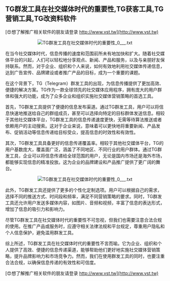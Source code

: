 ## **TG群发工具在社交媒体时代的重要性,TG获客工具,TG营销工具,TG改资料软件**

[😍想了解推广相关软件的朋友请登录 http://www.vst.tw](http://www.vst.tw)

 <center><img src="https://vst.tw/MP4/tuiguang/png/3.png" alt="TG群发工具在社交媒体时代的重要性_0___.txt"></center>

在当今社交媒体时代，信息传播的速度和范围前所未有地加快和扩大。随着社交媒体平台的兴起，人们可以轻松地分享观点、新闻、产品和服务，以及与亲朋好友保持联系。然而，对于企业、组织和个人来说，如何有效地利用社交媒体传递信息，达到广告宣传、品牌建设或者推广产品的目标，成为一个重要的课题。

在这个背景下，TG（Telegram）群发工具的出现，为信息传播提供了更加高效、便捷的解决方案。TG作为一款全球领先的社交媒体应用程序，拥有庞大的用户群体和强大的功能，成为了众多企业和组织实施社交媒体营销策略的首选工具。

首先，TG群发工具提供了便捷的信息发布渠道。通过TG群发工具，用户可以将信息快速地推送给自己的群组成员，甚至可以选择向特定的目标群体发送信息。相较于其他社交媒体平台，TG群发工具的信息传递速度更快，无需等待算法推送或者依赖用户的主动搜索。这对于企业来说，意味着可以更快地将重要新闻、产品发布、促销活动等信息传递给目标受众，提高信息的时效性和有效性。

其次，TG群发工具具备更好的信息传递覆盖率。相较于其他社交媒体平台，TG的用户基数庞大，覆盖面广泛，涵盖了不同地区、不同行业的用户群体。通过TG群发工具，企业可以将信息传递给全球范围的用户，无论是国内市场还是海外市场，都能够实现信息的精准投放。这为企业的品牌建设和产品推广提供了更广阔的舞台。

 <center><img src="https://vst.tw/MP4/tuiguang/png/6.png" alt="TG群发工具在社交媒体时代的重要性_0___.txt"></center>

此外，TG群发工具还提供了更多的个性化定制选项。用户可以根据自己的需求，选择不同的推送方式、时间段和频率，满足不同营销策略的要求。同时，TG群发工具还允许用户发送多媒体内容，如图片、音频和视频，丰富了信息的表达形式，增加了信息的吸引力和影响力。

尽管TG群发工具在社交媒体时代的重要性不可忽视，但我们也需要注意合法合规的使用。在推广产品或服务时，应遵守相关法律法规和平台规定，尊重用户隐私和个人信息保护，避免滥用群发工具。

综上所述，TG群发工具在社交媒体时代的重要性不言而喻。它为企业、组织和个人提供了高效、便捷的信息传递渠道，能够帮助他们更好地实施社交媒体营销策略，提升品牌影响力和市场竞争力。然而，我们在使用群发工具的同时，也要注重合法合规，以确保信息传递的有效性和可信度。

[😍想了解推广相关软件的朋友请登录 http://www.vst.tw](http://www.vst.tw)



